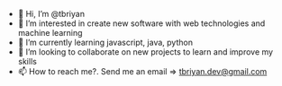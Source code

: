 - 👋 Hi, I’m @tbriyan
- 👀 I’m interested in create new software with web technologies and machine learning
- 🌱 I’m currently learning javascript, java, python
- 💞️ I’m looking to collaborate on new projects to learn and improve my skills
- 📫 How to reach me?. Send me an email => tbriyan.dev@gmail.com

<!---
tbriyan/tbriyan is a ✨ special ✨ repository because its `README.md` (this file) appears on your GitHub profile.
You can click the Preview link to take a look at your changes.
--->
